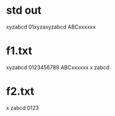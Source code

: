 # std out

xyzabcd
01xyzaxyzabcd
ABCxxxxxx

# f1.txt

xyzabcd
0123456789
ABCxxxxxx
x
zabcd

# f2.txt
x
zabcd
0123
